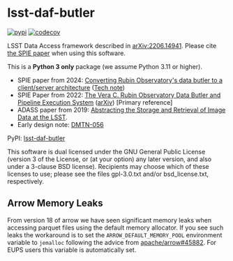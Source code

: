 # lsst-daf-butler

[![pypi](https://img.shields.io/pypi/v/lsst-daf-butler.svg)](https://pypi.org/project/lsst-daf-butler/)
[![codecov](https://codecov.io/gh/lsst/daf_butler/branch/main/graph/badge.svg?token=2BUBL8R9RH)](https://codecov.io/gh/lsst/daf_butler)

LSST Data Access framework described in [arXiv:2206.14941](https://arxiv.org/abs/2206.14941).
Please cite [the SPIE paper](https://doi.org/10.1117/12.2629569) when using this software.

This is a **Python 3 only** package (we assume Python 3.11 or higher).

* SPIE paper from 2024: [Converting Rubin Observatory's data butler to a client/server architecture](https://doi.org/10.1117/12.3019130) ([Tech note](https://dmtn-288.lsst.io))
* SPIE Paper from 2022: [The Vera C. Rubin Observatory Data Butler and Pipeline Execution System](https://doi.org/10.1117/12.2629569) ([arXiv](https://arxiv.org/abs/2206.14941)) \[Primary reference]
* ADASS paper from 2019: [Abstracting the Storage and Retrieval of Image Data at the LSST](https://ui.adsabs.harvard.edu/abs/2019ASPC..523..653J/abstract).
* Early design note: [DMTN-056](https://dmtn-056.lsst.io)

PyPI: [lsst-daf-butler](https://pypi.org/project/lsst-daf-butler/)

This software is dual licensed under the GNU General Public License (version 3 of the License, or (at your option) any later version, and also under a 3-clause BSD license).
Recipients may choose which of these licenses to use; please see the files gpl-3.0.txt and/or bsd_license.txt, respectively.

## Arrow Memory Leaks

From version 18 of arrow we have seen significant memory leaks when accessing parquet files using the default memory allocator.
If you see such leaks the workaround is to set the `ARROW_DEFAULT_MEMORY_POOL` environment variable to `jemalloc` following the advice from [apache/arrow#45882](https://github.com/apache/arrow/issues/45882).
For EUPS users this variable is automatically set.

